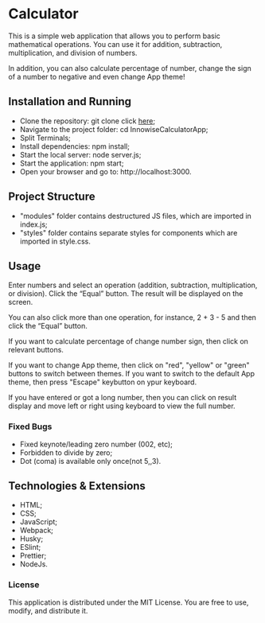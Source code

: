 <h1>Calculator</h1>

This is a simple web application that allows you to perform basic mathematical operations. You can use it for addition, subtraction, multiplication, and division of numbers. 

In addition, you can also calculate percentage of number, change the sign of a number to negative and even change App theme!

<h2>Installation and Running</h2>

<ul>
  <li>Clone the repository:
git clone click <a href="https://github.com/AlexanderDolzhenko/InnowiseCalculatorApp.git">here</a>;</li>
  <li>Navigate to the project folder:
cd InnowiseCalculatorApp;</li>
  <li>Split Terminals;</li>
  <li>Install dependencies:
npm install;</li>
  <li>Start the local server:
node server.js;</li>
  <li>Start the application:
npm start;</li>
  <li>Open your browser and go to:
http://localhost:3000.</li>
</ul>

<h2>Project Structure</h2>
<ul>
  <li>"modules" folder contains destructured JS files, which are imported in index.js;</li>
  <li>"styles" folder contains separate styles for components which are imported in style.css.</li>
</ul>


<h2>Usage</h2>
Enter numbers and select an operation (addition, subtraction, multiplication, or division).
Click the “Equal” button.
The result will be displayed on the screen.



You can also click more than one operation, for instance, 2 + 3 - 5 and then click the “Equal” button.

If you want to calculate percentage of change number sign, then click on relevant buttons.

If you want to change App theme, then click on "red", "yellow" or "green" buttons to switch between themes.
If you want to switch to the default App theme, then press "Escape" keybutton on ypur keyboard.

If you have entered or got a long number, then you can click on result display and move left or right using keyboard to view the full number.

<h3>Fixed Bugs</h3>
<ul>
  <li>Fixed keynote/leading zero number (002, etc);</li>
  <li>Forbidden to divide by zero;</li>
  <li>Dot (coma) is available only once(not 5,,3).</li>
</ul>

<h2>Technologies & Extensions</h2>
<ul>
  <li>HTML;</li>
  <li>CSS;</li>
  <li>JavaScript;</li>
  <li>Webpack;</li>
  <li>Husky;</li>
  <li>ESlint;</li>
  <li>Prettier;</li>
  <li>NodeJs.</li>
</ul>

<h3>License</h3>
This application is distributed under the MIT License. You are free to use, modify, and distribute it.
